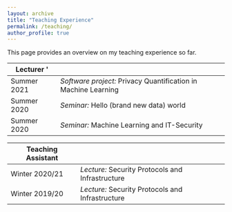 ```yaml
---
layout: archive
title: "Teaching Experience"
permalink: /teaching/
author_profile: true
---
```


This page provides an overview on my teaching experience so far.


| Lecturer        '           |                                                               |
| ---------          |:---------                                                      |
| Summer 2021        | *Software project:* Privacy Quantification in Machine Learning |
| Summer 2020        | *Seminar:* Hello (brand new data) world                        |
| Summer 2020        | *Seminar:* Machine Learning and IT-Security                    |

| Teaching Assistant |                                                               |
| ---------          |:---------                                                      |
| Winter 2020/21     | *Lecture:* Security Protocols and Infrastructure               |
| Winter 2019/20     | *Lecture:* Security Protocols and Infrastructure               |



